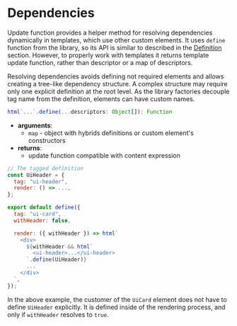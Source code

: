 # Dependencies

Update function provides a helper method for resolving dependencies dynamically in templates, which use other custom elements. It uses `define` function from the library, so its API is similar to described in the [Definition](../core-concepts/definition.md) section. However, to properly work with templates it returns template update function, rather than descriptor or a map of descriptors.

Resolving dependencies avoids defining not required elements and allows creating a tree-like dependency structure. A complex structure may require only one explicit definition at the root level. As the library factories decouple tag name from the definition, elements can have custom names.

```typescript
html`...`.define(...descriptors: Object[]): Function
```

* **arguments**:
  * `map` - object with hybrids definitions or custom element's constructors
* **returns**:
  * update function compatible with content expression

```javascript
// The tagged definition
const UiHeader = {
  tag: "ui-header",
  render: () => ...,
};

export default define({
  tag: "ui-card",
  withHeader: false,

  render: ({ withHeader }) => html`
    <div>
      ${withHeader && html`
        <ui-header>...</ui-header>
      `.define(UiHeader)}
      ...
    </div>
  `,
});
```

In the above example, the customer of the `UiCard` element does not have to define `UiHeader` explicitly. It is defined inside of the rendering process, and only if `withHeader` resolves to `true`.
